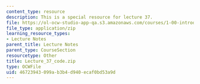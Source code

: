 ```yaml
---
content_type: resource
description: This is a special resource for lecture 37.
file: https://ol-ocw-studio-app-qa.s3.amazonaws.com/courses/1-00-introduction-to-computers-and-engineering-problem-solving-spring-2012/46723943099ab3b4d940ecaf0bd53a9d_Lecture_37_code.zip
file_type: application/zip
learning_resource_types:
- Lecture Notes
parent_title: Lecture Notes
parent_type: CourseSection
resourcetype: Other
title: Lecture_37_code.zip
type: OCWFile
uid: 46723943-099a-b3b4-d940-ecaf0bd53a9d
---
```

